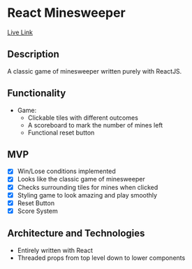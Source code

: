 # React Minesweeper

[Live Link](https://coconutman19.github.io/react_minesweeper/)

## Description
A classic game of minesweeper written purely with ReactJS.

## Functionality
  * Game:
    * Clickable tiles with different outcomes
    * A scoreboard to mark the number of mines left
    * Functional reset button

## MVP
  - [x] Win/Lose conditions implemented
  - [x] Looks like the classic game of minesweeper
  - [x] Checks surrounding tiles for mines when clicked
  - [x] Styling game to look amazing and play smoothly
  - [x] Reset Button
  - [x] Score System

## Architecture and Technologies
  - Entirely written with React
  - Threaded props from top level down to lower components